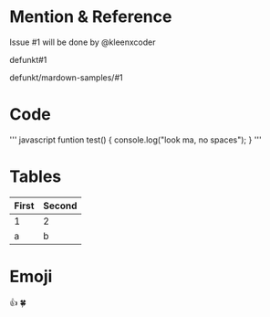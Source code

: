 # Mention & Reference
Issue #1 will be done by @kleenxcoder

defunkt#1

defunkt/mardown-samples/#1

# Code 

''' javascript
funtion test() {
 console.log("look ma, no spaces");
 }
'''

# Tables
First | Second
----- | -----
1 | 2
a | b

# Emoji
:+1: 🍀
